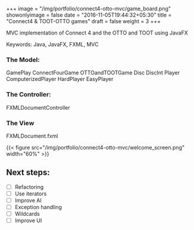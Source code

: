 +++
image = "/img/portfolio/connect4-otto-mvc/game_board.png"
showonlyimage = false
date = "2016-11-05T19:44:32+05:30"
title = "Connect4 & TOOT-OTTO games"
draft = false
weight = 3
+++

MVC implementation of Connect 4 and the OTTO and TOOT using JavaFX
<!--more-->

Keywords: Java, JavaFX, FXML, MVC

### The Model:
GamePlay
ConnectFourGame
OTTOandTOOTGame
Disc
DiscInt
Player
ComputerizedPlayer
HardPlayer
EasyPlayer

### The Controller:
FXMLDocumentController

### The View
FXMLDocument.fxml

{{< figure src="/img/portfolio/connect4-otto-mvc/welcome_screen.png" width="60%" >}}


## Next steps:
- [ ] Refactoring
- [ ] Use iterators
- [ ] Improve AI
- [ ] Exception handling
- [ ] Wildcards
- [ ] Improve UI
